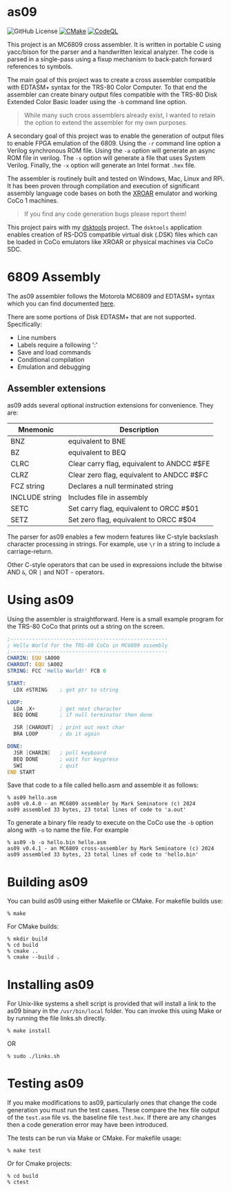 # as09
![GitHub License](https://img.shields.io/github/license/mseminatore/as09)
[![CMake](https://github.com/mseminatore/as09/actions/workflows/cmake.yml/badge.svg)](https://github.com/mseminatore/as09/actions/workflows/cmake.yml)
[![CodeQL](https://github.com/mseminatore/as09/actions/workflows/github-code-scanning/codeql/badge.svg)](https://github.com/mseminatore/as09/actions/workflows/github-code-scanning/codeql)

This project is an MC6809 cross assembler. It is written in portable C using
yacc/bison for the parser and a handwritten lexical analyzer. The code is 
parsed in a single-pass using a fixup mechanism to back-patch forward 
references to symbols.

The main goal of this project was to create a cross assembler compatible with 
EDTASM+ syntax for the TRS-80 Color Computer. To that end the assembler can 
create binary output files compatible with the TRS-80 Disk Extended Color Basic
loader using the `-b` command line option.

> While many such cross assemblers already exist, I wanted to retain the option
> to extend the assembler for my own purposes.

A secondary goal of this project was to enable the generation of output files
to enable FPGA emulation of the 6809. Using the `-r` command line option a
Verilog synchronous ROM file. Using the `-a` option will generate an async
ROM file in verilog. The `-s` option will generate a file that uses System
Verilog. Finally, the `-x` option will generate an Intel format `.hex` file.

The assembler is routinely built and tested on Windows, Mac, Linux and RPi. It
has been proven through compilation and execution of significant assembly 
language code bases on both the [XROAR](https://colorcomputerarchive.com/xroar-online/) emulator and working CoCo 1 machines.

> If you find any code generation bugs please report them!

This project pairs with my [dsktools](https://www.github.com/mseminatore/dsktools) project. The `dsktools` application enables creation of RS-DOS compatible virtual disk (.DSK) files which can be loaded in CoCo emulators like XROAR or physical machines via CoCo SDC.

# 6809 Assembly

The as09 assembler follows the Motorola MC6809 and EDTASM+ syntax which you can
find documented [here](https://colorcomputerarchive.com/repo/Documents/Books/Motorola%206809%20and%20Hitachi%206309%20Programming%20Reference%20(Darren%20Atkinson).pdf).

There are some portions of Disk EDTASM+ that are not supported. Specifically:

- Line numbers
- Labels require a following ':'
- Save and load commands
- Conditional compilation
- Emulation and debugging

## Assembler extensions

as09 adds several optional instruction extensions for convenience. They are:

Mnemonic | Description
-------- | -----------
BNZ | equivalent to BNE
BZ | equivalent to BEQ
CLRC | Clear carry flag, equivalent to ANDCC #$FE
CLRZ | Clear zero flag, equivalent to ANDCC #$FC
FCZ string | Declares a null terminated string
INCLUDE string | Includes file in assembly
SETC | Set carry flag, equivalent to ORCC #$01
SETZ | Set zero flag, equivalent to ORCC #$04

The parser for as09 enables a few modern features like C-style backslash
character processing in strings. For example, use `\r` in a string to
include a carriage-return.

Other C-style operators that can be used in expressions include the bitwise 
AND `&`, OR `|` and NOT `~` operators.

# Using as09

Using the assembler is straightforward. Here is a small example program for 
the TRS-80 CoCo that prints out a string on the screen.

```asm
;---------------------------------------------------
; Hello World for the TRS-80 CoCo in MC6809 assembly
;---------------------------------------------------
CHARIN: EQU $A000
CHAROUT: EQU $A002
STRING: FCC 'Hello World!' FCB 0

START:
  LDX #STRING    ; get ptr to string

LOOP:
  LDA ,X+        ; get next character
  BEQ DONE       ; if null terminator then done

  JSR [CHAROUT]  ; print out next char
  BRA LOOP       ; do it again

DONE:
  JSR [CHARIN]   ; poll keyboard
  BEQ DONE       ; wait for keypress
  SWI            ; quit
END START
```

Save that code to a file called hello.asm and assemble it as follows:

```console
% as09 hello.asm
as09 v0.4.0 - an MC6809 assembler by Mark Seminatore (c) 2024
as09 assembled 33 bytes, 23 total lines of code to 'a.out'
```

To generate a binary file ready to execute on the CoCo use the `-b` option
along with `-o` to name the file. For example

```console
% as09 -b -o hello.bin hello.asm
as09 v0.4.1 - an MC6809 cross-assembler by Mark Seminatore (c) 2024
as09 assembled 33 bytes, 23 total lines of code to 'hello.bin'
```

# Building as09

You can build as09 using either Makefile or CMake. For makefile builds use:

```console
% make
```

For CMake builds:

```console
% mkdir build
% cd build
% cmake ..
% cmake --build .
```

# Installing as09

For Unix-like systems a shell script is provided that will install a link to 
the as09 binary in the `/usr/bin/local` folder. You can invoke this using Make
or by running the file links.sh directly.

```console
% make install
```

OR

```console
% sudo ./links.sh
```

# Testing as09

If you make modifications to as09, particularly ones that change the code 
generation you must run the test cases. These compare the hex file output
of the `test.asm` file vs. the baseline file `test.hex`. If there are any
changes then a code generation error may have been introduced.

The tests can be run via Make or CMake. For makefile usage:

```console
% make test
```

Or for Cmake projects:

```console
% cd build
% ctest
```
